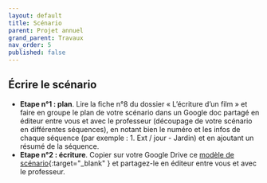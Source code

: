 ```yaml
---
layout: default
title: Scénario
parent: Projet annuel
grand_parent: Travaux
nav_order: 5
published: false
---
```

## Écrire le scénario

- **Etape n°1 : plan**. Lire la fiche n°8 du dossier « L’écriture d’un film » et faire en groupe le plan de votre scénario dans un Google doc partagé en éditeur entre vous et avec le professeur (découpage de votre scénario en différentes séquences), en notant bien le numéro et les infos de chaque séquence (par exemple : 1. Ext / jour - Jardin) et en ajoutant un résumé de la séquence.
- **Etape n°2 : écriture**. Copier sur votre Google Drive ce [modèle de scénario](https://docs.google.com/document/d/1_Krt7DcFM2g7Ff-XZGm-lqyxy3zHPU4E6O9jMNUfQqg/edit?usp=sharing){:target="_blank" } et partagez-le en éditeur entre vous et avec le professeur.